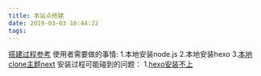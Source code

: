 ```yaml
---
title: 本站点搭建
date: 2019-03-03 16:44:22
tags:
---
```

[搭建过程参考](https://runjaelyn.github.io/2017/07/15/themeBlog/)
使用者需要做的事情:
1.本地安装node.js
2.本地安装hexo
3.[本地clone主题next](http://theme-next.iissnan.com/getting-started.html)
安装过程可能碰到的问题：
1.[hexo安装不上](https://www.itfanr.cc/2017/10/27/problems-for-configuring-hexo-blog-in-mac/)
